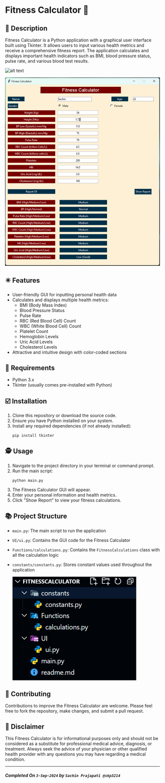 # Fitness Calculator 📅

## 📕 Description

Fitness Calculator is a Python application with a graphical user interface built using Tkinter. It allows users to input various health metrics and receive a comprehensive fitness report. The application calculates and displays important health indicators such as BMI, blood pressure status, pulse rate, and various blood test results.

![alt text](/assets/image-1.png)

![alt text](/assets/image-2.png)

## ✴️ Features

- User-friendly GUI for inputting personal health data
- Calculates and displays multiple health metrics:
  - BMI (Body Mass Index)
  - Blood Pressure Status
  - Pulse Rate
  - RBC (Red Blood Cell) Count
  - WBC (White Blood Cell) Count
  - Platelet Count
  - Hemoglobin Levels
  - Uric Acid Levels
  - Cholesterol Levels
- Attractive and intuitive design with color-coded sections

## 🛒 Requirements

- Python 3.x
- Tkinter (usually comes pre-installed with Python)

## ☑️ Installation

1. Clone this repository or download the source code.
2. Ensure you have Python installed on your system.
3. Install any required dependencies (if not already installed):
   ```
   pip install tkinter
   ```

## 🕵️ Usage

1. Navigate to the project directory in your terminal or command prompt.
2. Run the main script:
   ```
   python main.py
   ```
3. The Fitness Calculator GUI will appear.
4. Enter your personal information and health metrics.
5. Click "Show Report" to view your fitness calculations.


## 📚 Project Structure

- `main.py`: The main script to run the application
- `UI/ui.py`: Contains the GUI code for the Fitness Calculator
- `Functions/calculations.py`: Contains the `FitnessCalculations` class with all the calculation logic
- `constants/constants.py`: Stores constant values used throughout the application

  ![alt text](/assets/image.png)


## 🤝 Contributing

Contributions to improve the Fitness Calculator are welcome. Please feel free to fork the repository, make changes, and submit a pull request.

## 🚫 Disclaimer

This Fitness Calculator is for informational purposes only and should not be considered as a substitute for professional medical advice, diagnosis, or treatment. Always seek the advice of your physician or other qualified health provider with any questions you may have regarding a medical condition.

---
##### Completed On `3-Sep-2024` by `Sachin Prajapati @skp3214`